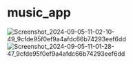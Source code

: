 # music_app

![Screenshot_2024-09-05-11-02-10-49_9cfde95f0ef9a4afdc66b74293eef6dd](https://github.com/user-attachments/assets/3ab3c148-d308-4737-b8ad-3188f65af918)
![Screenshot_2024-09-05-11-01-28-47_9cfde95f0ef9a4afdc66b74293eef6dd](https://github.com/user-attachments/assets/358728a5-892a-4a13-891e-a1fea9208cf8)


